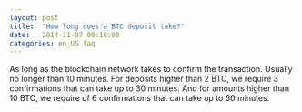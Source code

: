 ```yaml
---
layout: post
title:  "How long does a BTC deposit take?"
date:   2014-11-07 00:18:00
categories: en_US faq
---
```


As long as the blockchain network takes to confirm the transaction. Usually no longer than 10 minutes.  For deposits higher than 2 BTC, we require 3 confirmations that can take up to 30 minutes. And for amounts higher than 10 BTC, we require of 6 confirmations that can take up to 60 minutes.